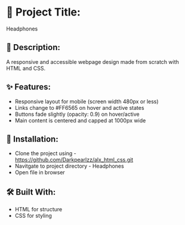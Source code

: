 # 🔹 Project Title:
Headphones

## 🔸 Description:
A responsive and accessible webpage design made from scratch with HTML and CSS.

## ✨ Features:
- Responsive layout for mobile (screen width 480px or less)
- Links change to #FF6565 on hover and active states
- Buttons fade slightly (opacity: 0.9) on hover/active
- Main content is centered and capped at 1000px wide

## 🚀 Installation:
- Clone the project using - https://github.com/Darkpearlzz/alx_html_css.git
- Navitgate to project directory - Headphones
- Open file in browser

## 🛠️ Built With:
- HTML for structure
- CSS for styling
